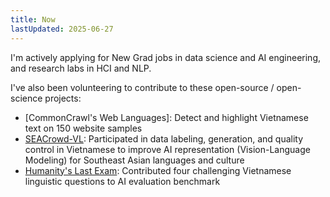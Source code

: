 ```yaml
---
title: Now
lastUpdated: 2025-06-27
---
```


I'm actively applying for New Grad jobs in data science and AI engineering, and research labs in HCI and NLP.

I've also been volunteering to contribute to these open-source / open-science projects:

- [CommonCrawl's Web Languages]: Detect and highlight Vietnamese text on 150 website samples
- [SEACrowd-VL](https://seacrowd.github.io/): Participated in data labeling, generation, and quality control in Vietnamese to improve AI representation (Vision-Language Modeling) for Southeast Asian languages and culture
- [Humanity's Last Exam](https://lastexam.ai/): Contributed four challenging Vietnamese linguistic questions to AI evaluation benchmark
